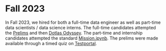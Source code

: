 # Fall 2023

In Fall 2023, we hired for both a full-time data engineer as well as part-time data scientists / data science interns. The full-time candidates attempted the [Prelims](./prelims) and then [Dotlas Odyssey](https://github.com/dotlas/dotlas-odyssey). The part-time and internship candidates attempted the standard [Mission.ipynb](./mission-fall-2023.ipynb). The prelims were made available through a timed quiz on [Testportal](https://dotlas.testportal.net).
